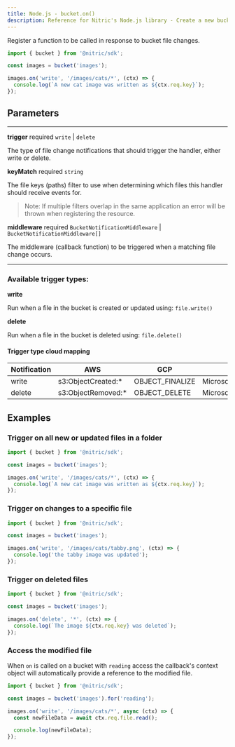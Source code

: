 ```yaml
---
title: Node.js - bucket.on()
description: Reference for Nitric's Node.js library - Create a new bucket notification trigger
---
```


Register a function to be called in response to bucket file changes.

```javascript
import { bucket } from '@nitric/sdk';

const images = bucket('images');

images.on('write', '/images/cats/*', (ctx) => {
  console.log(`A new cat image was written as ${ctx.req.key}`);
});
```

## Parameters

---

**trigger** required `write` | `delete`

The type of file change notifications that should trigger the handler, either write or delete.

**keyMatch** required `string`

The file keys (paths) filter to use when determining which files this handler should receive events for.

> Note: If multiple filters overlap in the same application an error will be thrown when registering the resource.

**middleware** required `BucketNotificationMiddleware` | `BucketNotificationMiddleware[]`

The middleware (callback function) to be triggered when a matching file change occurs.

---

### Available trigger types:

**write**

Run when a file in the bucket is created or updated using: `file.write()`

**delete**

Run when a file in the bucket is deleted using: `file.delete()`

#### Trigger type cloud mapping

| Notification | AWS                 | GCP             | Azure                         |
| ---------- | ------------------- | --------------- | ----------------------------- |
| write      | s3:ObjectCreated:\* | OBJECT_FINALIZE | Microsoft.Storage.BlobCreated |
| delete     | s3:ObjectRemoved:\* | OBJECT_DELETE   | Microsoft.Storage.BlobDeleted |

## Examples

### Trigger on all new or updated files in a folder

```javascript
import { bucket } from '@nitric/sdk';

const images = bucket('images');

images.on('write', '/images/cats/*', (ctx) => {
  console.log(`A new cat image was written as ${ctx.req.key}`);
});
```

### Trigger on changes to a specific file

```javascript
import { bucket } from '@nitric/sdk';

const images = bucket('images');

images.on('write', '/images/cats/tabby.png', (ctx) => {
  console.log('the tabby image was updated');
});
```

### Trigger on deleted files

```javascript
import { bucket } from '@nitric/sdk';

const images = bucket('images');

images.on('delete', '*', (ctx) => {
  console.log(`The image ${ctx.req.key} was deleted`);
});
```

### Access the modified file

When `on` is called on a bucket with `reading` access the callback's context object will automatically provide a reference to the modified file.

```javascript
import { bucket } from '@nitric/sdk';

const images = bucket('images').for('reading');

images.on('write', '/images/cats/*', async (ctx) => {
  const newFileData = await ctx.req.file.read();

  console.log(newFileData);
});
```
